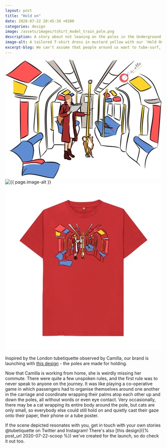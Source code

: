 ```yaml
---
layout: post
title: "Hold on"
date: 2020-07-22 20:45:34 +0100
categories: design
image: /assets/images/tshirt_model_train_pole.png
description: A story about not leaning on the poles in the Underground train, a London tube etiquette that inspired our T-shirt design before the lockdown. 
image-alt: A tailored T-shirt dress in mustard yellow with our 'Hold On' design
excerpt-blog: We can't assume that people around us want to tube-surf, so let's not lean against the poles... unless you're a cat. 
---
```


<div class="box alt">
    <div class="row 50% uniform">
        <div class="4u">  
            <span class="image fit grid2">
                <img src="/assets/images/tshirt_design_train_pole.png" alt="The 'Hold On' T-shirt design showing a lady holding onto the pole on a tube train and a cat wrapping himself around it"/>
            </span>
        </div>   
        <div class="4u">  
            <span class="image fit grid2">
                <img src="{{ page.image }}" alt="{{ page.image-alt }}"/>
            </span>
        </div>
        <div class="4u$">  
            <span class="image fit grid2">
                <img src="/assets/images/tshirt_product_train_pole.png" alt="A red T-shirt made of organic cotton, with the 'Hold On' design"/>
            </span>
        </div>
    </div>
</div>

Inspired by the London tubetiquette observed by Camilla, our brand is launching with [this design](https://tubetiquette.teemill.com/product/hold-on/) - the poles are made for holding. 

Now that Camilla is working from home, she is weirdly missing her commute. There were quite a few unspoken rules, and the first rule was to never speak to anyone on the journey. It was like playing a co-operative game in which passengers had to organise themselves around one another in the carriage and coordinate wrapping their palms atop each other up and down the poles, all without words or even eye contact. Very occasionally, there may be a cat wrapping its entire body around the pole, but cats are only small, so everybody else could still hold on and quietly cast their gaze onto their paper, their phone or a tube poster.

If the scene depicted resonates with you, get in touch with your own stories @tubetiquette on Twitter and Instagram! There's also [this design]({% post_url 2020-07-22-scoop %}) we've created for the launch, so do check it out too. 
<!--{ include contacts.md }--> 
